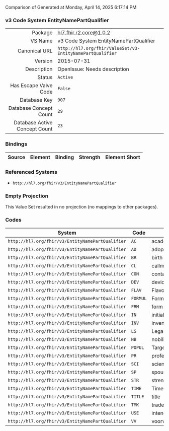 Comparison of 
Generated at Monday, April 14, 2025 6:17:14 PM

### v3 Code System EntityNamePartQualifier

|      |     |
| ---: | --- |
| Package | hl7.fhir.r2.core@1.0.2 |
| VS Name | v3 Code System EntityNamePartQualifier |
| Canonical URL | `http://hl7.org/fhir/ValueSet/v3-EntityNamePartQualifier` |
| Version | 2015-07-31 |
| Description | OpenIssue: Needs description |
| Status | `Active` |
| Has Escape Valve Code | `False` |
| Database Key | `907` |
| Database Concept Count | `29` |
| Database Active Concept Count | `23` |
### Bindings

| Source | Element | Binding | Strength | Element Short |
| ------ | ------- | ------- | -------- | ------------- |

### Referenced Systems

* `http://hl7.org/fhir/v3/EntityNamePartQualifier`
### Empty Projection

This Value Set resulted in no projection (no mappings to other packages).

### Codes

| System | Code | Display |
| ------ | ---- | ------- |
| `http://hl7.org/fhir/v3/EntityNamePartQualifier` | `AC` | academic |
| `http://hl7.org/fhir/v3/EntityNamePartQualifier` | `AD` | adopted |
| `http://hl7.org/fhir/v3/EntityNamePartQualifier` | `BR` | birth |
| `http://hl7.org/fhir/v3/EntityNamePartQualifier` | `CL` | callme |
| `http://hl7.org/fhir/v3/EntityNamePartQualifier` | `CON` | container name |
| `http://hl7.org/fhir/v3/EntityNamePartQualifier` | `DEV` | device name |
| `http://hl7.org/fhir/v3/EntityNamePartQualifier` | `FLAV` | FlavorName |
| `http://hl7.org/fhir/v3/EntityNamePartQualifier` | `FORMUL` | FormulationPartName |
| `http://hl7.org/fhir/v3/EntityNamePartQualifier` | `FRM` | form name |
| `http://hl7.org/fhir/v3/EntityNamePartQualifier` | `IN` | initial |
| `http://hl7.org/fhir/v3/EntityNamePartQualifier` | `INV` | invented name |
| `http://hl7.org/fhir/v3/EntityNamePartQualifier` | `LS` | Legal status |
| `http://hl7.org/fhir/v3/EntityNamePartQualifier` | `NB` | nobility |
| `http://hl7.org/fhir/v3/EntityNamePartQualifier` | `POPUL` | TargetPopulationName |
| `http://hl7.org/fhir/v3/EntityNamePartQualifier` | `PR` | professional |
| `http://hl7.org/fhir/v3/EntityNamePartQualifier` | `SCI` | scientific name |
| `http://hl7.org/fhir/v3/EntityNamePartQualifier` | `SP` | spouse |
| `http://hl7.org/fhir/v3/EntityNamePartQualifier` | `STR` | strength name |
| `http://hl7.org/fhir/v3/EntityNamePartQualifier` | `TIME` | TimeOrPeriodName |
| `http://hl7.org/fhir/v3/EntityNamePartQualifier` | `TITLE` | title |
| `http://hl7.org/fhir/v3/EntityNamePartQualifier` | `TMK` | trademark name |
| `http://hl7.org/fhir/v3/EntityNamePartQualifier` | `USE` | intended use name |
| `http://hl7.org/fhir/v3/EntityNamePartQualifier` | `VV` | voorvoegsel |
